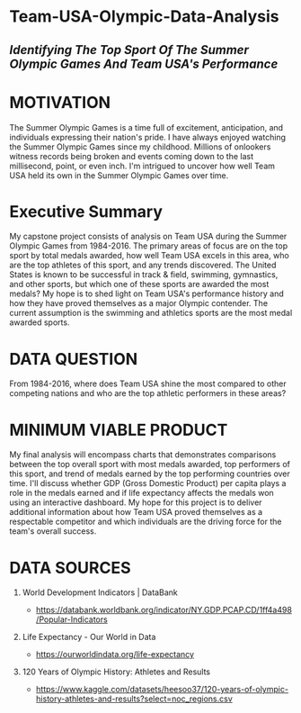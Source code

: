 # Team-USA-Olympic-Data-Analysis

## *Identifying The Top Sport Of The Summer Olympic Games And Team USA's Performance* 

# MOTIVATION 

The Summer Olympic Games is a time full of excitement, anticipation, and individuals expressing 
their nation's pride. I have always enjoyed watching the Summer Olympic Games since my childhood. 
Millions of onlookers witness records being broken and events coming down to the last millisecond, 
point, or even inch. I'm intrigued to uncover how well Team USA held its own in the Summer 
Olympic Games over time.

# Executive Summary

My capstone project consists of analysis on Team USA during the Summer Olympic Games from 
1984-2016. The primary areas of focus are on the top sport by total medals awarded, how well 
Team USA excels in this area, who are the top athletes of this sport, and any trends discovered. 
The United States is known to be successful in track & field, swimming, gymnastics, and other 
sports, but which one of these sports are awarded the most medals? My hope is to shed light on 
Team USA's performance history and how they have proved themselves as a major Olympic contender. 
The current assumption is the swimming and athletics sports are the most medal awarded sports. 

# DATA QUESTION

From 1984-2016, where does Team USA shine the most compared to other competing nations and who 
are the top athletic performers in these areas?

# MINIMUM VIABLE PRODUCT 

My final analysis will encompass charts that demonstrates comparisons between the top overall 
sport with most medals awarded, top performers of this sport, and trend of medals earned by 
the top performing countries over time. I'll discuss whether GDP (Gross Domestic Product) per 
capita plays a role in the medals earned and if life expectancy affects the medals won using 
an interactive dashboard. My hope for this project is to deliver additional information about 
how Team USA proved themselves as a respectable competitor and which individuals are the driving 
force for the team's overall success.

# DATA SOURCES 

1. World Development Indicators | DataBank 
    - <https://databank.worldbank.org/indicator/NY.GDP.PCAP.CD/1ff4a498/Popular-Indicators> 

2. Life Expectancy - Our World in Data 
    - <https://ourworldindata.org/life-expectancy>

3. 120 Years of Olympic History: Athletes and Results 
    - <https://www.kaggle.com/datasets/heesoo37/120-years-of-olympic-history-athletes-and-results?select=noc_regions.csv>